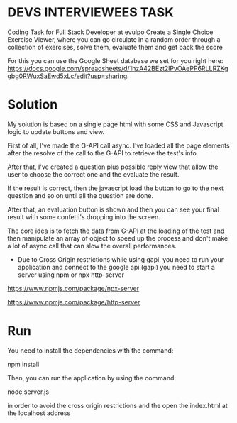 # DEVS INTERVIEWEES TASK
Coding Task for Full Stack Developer at evulpo 
Create a Single Choice Exercise Viewer, where you can go circulate in a random order through a collection of exercises, solve them, evaluate them and get back the score

For this you can use the Google Sheet database we set for you right here:
https://docs.google.com/spreadsheets/d/1hzA42BEzt2lPvOAePP6RLLRZKggbg0RWuxSaEwd5xLc/edit?usp=sharing.

# Solution

My solution is based on a single page html with some CSS and Javascript logic to update buttons and view.

First of all, I've made the G-API call async. I've loaded all the page elements after the resolve of the call to the G-API to retrieve the test's info.

After that, I've created a question plus possible reply view that allow the user to choose the correct one and the evaluate the result.

If the result is correct, then the javascript load the button to go to the next question and so on until all the question are done.

After that, an evaluation button is shown and then you can see your final result with some confetti's dropping into the screen.

The core idea is to fetch the data from G-API at the loading of the test and then manipulate an array of object to speed up the process and don't make a lot of async call that can slow the overall performances.

* Due to Cross Origin restrictions while using gapi, you need to run your application and connect to the google api (gapi) you need to start a server using npm or npx  http-server

https://www.npmjs.com/package/npx-server

https://www.npmjs.com/package/http-server


# Run

You need to install the dependencies with the command:

npm install

Then, you can run the application by using the command:

node server.js 

in order to avoid the cross origin restrictions and the open the index.html at the localhost address
